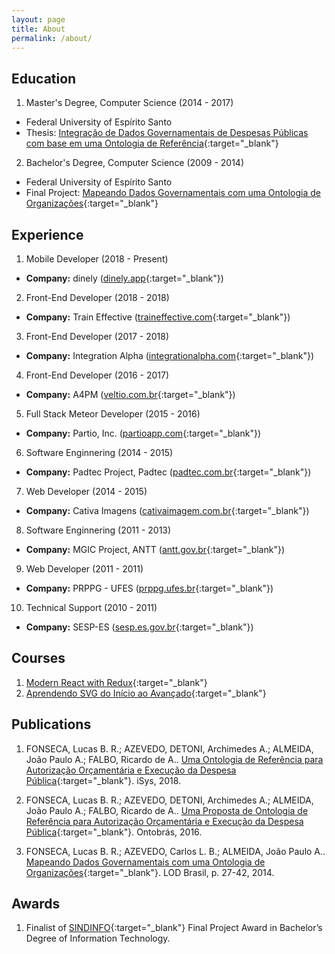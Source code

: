 ```yaml
---
layout: page
title: About
permalink: /about/
---
```


## Education

1. Master's Degree, Computer Science (2014 - 2017)
+ Federal University of Espírito Santo
+ Thesis: [Integração de Dados Governamentais de Despesas Públicas com base em uma Ontologia de Referência](https://drive.google.com/file/d/0B-RWB54HnvoIY2M1aTUxUGtQQU0/view){:target="_blank"}

2. Bachelor's Degree, Computer Science (2009 - 2014)
+ Federal University of Espírito Santo
+ Final Project: [Mapeando Dados Governamentais com uma Ontologia de Organizações](https://drive.google.com/file/d/0B-RWB54HnvoITjZQWTR5bmZJRDg/view?usp=drive_web){:target="_blank"}

## Experience

1. Mobile Developer (2018 - Present)
+ **Company:** dinely ([dinely.app](https://dinely.app){:target="_blank"})

2. Front-End Developer (2018 - 2018)
+ **Company:** Train Effective ([traineffective.com](https://traineffective.com){:target="_blank"})

3. Front-End Developer (2017 - 2018)
+ **Company:** Integration Alpha ([integrationalpha.com](https://integrationalpha.com){:target="_blank"})

4. Front-End Developer (2016 - 2017)
+ **Company:** A4PM ([veltio.com.br](http://veltio.com.br/){:target="_blank"})

5. Full Stack Meteor Developer (2015 - 2016)
+ **Company:** Partio, Inc. ([partioapp.com](http://partioapp.com){:target="_blank"})

6. Software Enginnering (2014 - 2015)
+ **Company:** Padtec Project, Padtec ([padtec.com.br](http://www.padtec.com.br/){:target="_blank"})

7. Web Developer (2014 - 2015)
+ **Company:** Cativa Imagens ([cativaimagem.com.br](http://www.cativaimagem.com.br/){:target="_blank"})

8. Software Enginnering (2011 - 2013)
+ **Company:** MGIC Project, ANTT ([antt.gov.br](http://www.antt.gov.br/){:target="_blank"})

9. Web Developer (2011 - 2011)
+ **Company:** PRPPG - UFES ([prppg.ufes.br](http://www.prppg.ufes.br/){:target="_blank"})

10. Technical Support (2010 - 2011)
+ **Company:** SESP-ES ([sesp.es.gov.br](http://www.sesp.es.gov.br/){:target="_blank"})

## Courses

1. [Modern React with Redux](https://ude.my/UC-U1MKJSBS){:target="_blank"}
2. [Aprendendo SVG do Início ao Avançado](https://goo.gl/yrX6g3){:target="_blank"}

## Publications

1. FONSECA, Lucas B. R.; AZEVEDO, DETONI, Archimedes A.; ALMEIDA, João Paulo A.; FALBO, Ricardo de A.. [Uma Ontologia de Referência para Autorização Orçamentária e Execução da Despesa Pública](https://lucasbassett.com.br/assets/pdf/Uma_Ontologia_de_Referencia_para_Autorizacao_Orcamentaria_e_Execucao_da_Despesa_Publica.pdf){:target="_blank"}. iSys, 2018.

2. FONSECA, Lucas B. R.; AZEVEDO, DETONI, Archimedes A.; ALMEIDA, João Paulo A.; FALBO, Ricardo de A.. [Uma Proposta de Ontologia de Referência para Autorização Orçamentária e Execução da Despesa Pública](https://lucasbassett.com.br/assets/pdf/Uma_Proposta_de_Ontologia_de_Referencia_para_Autorizacao_Orcamentaria_e_Execucao_da_Despesa_Publica.pdf){:target="_blank"}. Ontobrás, 2016.

3. FONSECA, Lucas B. R.; AZEVEDO, Carlos L. B.; ALMEIDA, João Paulo A.. [Mapeando Dados Governamentais com uma Ontologia de Organizações](https://lucasbassett.com.br/assets/pdf/Mapeando_Dados_Governamentais_com_uma_Ontologia_de_Organizacoes.pdf){:target="_blank"}. LOD Brasil, p. 27-42, 2014.

## Awards

1. Finalist of [SINDINFO](http://www.sindinfo.com.br/){:target="_blank"} Final Project Award in Bachelor’s Degree of Information Technology.
